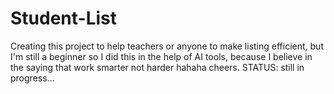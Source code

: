 # Student-List
Creating this project to help teachers or anyone to make listing efficient, but I'm still a beginner so I did this in the help of AI tools, because I believe in the saying that work smarter not harder hahaha cheers.
STATUS: still in progress...

